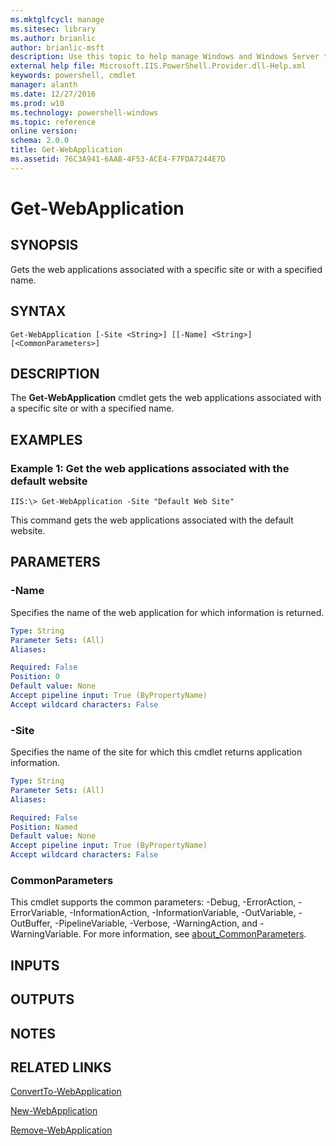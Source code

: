 ```yaml
---
ms.mktglfcycl: manage
ms.sitesec: library
ms.author: brianlic
author: brianlic-msft
description: Use this topic to help manage Windows and Windows Server technologies with Windows PowerShell.
external help file: Microsoft.IIS.PowerShell.Provider.dll-Help.xml
keywords: powershell, cmdlet
manager: alanth
ms.date: 12/27/2016
ms.prod: w10
ms.technology: powershell-windows
ms.topic: reference
online version: 
schema: 2.0.0
title: Get-WebApplication
ms.assetid: 76C3A941-6AAB-4F53-ACE4-F7FDA7244E7D
---
```


# Get-WebApplication

## SYNOPSIS
Gets the web applications associated with a specific site or with a specified name.

## SYNTAX

```
Get-WebApplication [-Site <String>] [[-Name] <String>] [<CommonParameters>]
```

## DESCRIPTION
The **Get-WebApplication** cmdlet gets the web applications associated with a specific site or with a specified name.

## EXAMPLES

### Example 1: Get the web applications associated with the default website
```
IIS:\> Get-WebApplication -Site "Default Web Site"
```

This command gets the web applications associated with the default website.

## PARAMETERS

### -Name
Specifies the name of the web application for which information is returned.

```yaml
Type: String
Parameter Sets: (All)
Aliases: 

Required: False
Position: 0
Default value: None
Accept pipeline input: True (ByPropertyName)
Accept wildcard characters: False
```

### -Site
Specifies the name of the site for which this cmdlet returns application information.

```yaml
Type: String
Parameter Sets: (All)
Aliases: 

Required: False
Position: Named
Default value: None
Accept pipeline input: True (ByPropertyName)
Accept wildcard characters: False
```

### CommonParameters
This cmdlet supports the common parameters: -Debug, -ErrorAction, -ErrorVariable, -InformationAction, -InformationVariable, -OutVariable, -OutBuffer, -PipelineVariable, -Verbose, -WarningAction, and -WarningVariable. For more information, see [about_CommonParameters](http://go.microsoft.com/fwlink/?LinkID=113216).

## INPUTS

## OUTPUTS

## NOTES

## RELATED LINKS

[ConvertTo-WebApplication](./ConvertTo-WebApplication.md)

[New-WebApplication](./New-WebApplication.md)

[Remove-WebApplication](./Remove-WebApplication.md)

